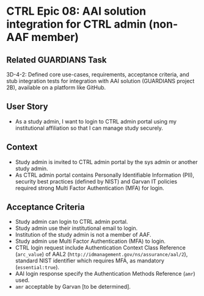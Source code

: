 # CTRL Epic 08: AAI solution integration for CTRL admin (non-AAF member)

## Related GUARDIANS Task

3D-4-2: Defined core use-cases, requirements, acceptance criteria, and stub integration tests for integration with AAI solution (GUARDIANS project 2B), available on a platform like GitHub.

## User Story

- As a study admin, I want to login to CTRL admin portal using my institutional affiliation so that I can manage study securely.

## Context

- Study admin is invited to CTRL admin portal by the sys admin or another study admin.
- As CTRL admin portal contains Personally Identifiable Information (PII), security best practices (defined by NIST) and Garvan IT policies required strong Multi Factor Authentication (MFA) for login.

## Acceptance Criteria

- Study admin can login to CTRL admin portal.
- Study admin use their institutional email to login.
- Institution of the study admin is not a member of AAF.
- Study admin use Multi Factor Authentication (MFA) to login.
- CTRL login request include Authentication Context Class Reference (`arc_value`) of AAL2 (`http://idmanagement.gov/ns/assurance/aal/2`), standard NIST identifier which requires MFA, as mandatory (`essential:true`).
- AAI login response specify the Authentication Methods Reference (`amr`) used.
- `amr` acceptable by Garvan [to be determined].

